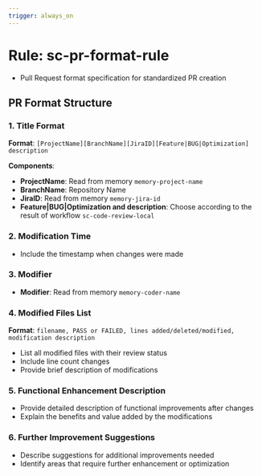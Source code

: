 ```yaml
---
trigger: always_on
---
```


# Rule: sc-pr-format-rule

- Pull Request format specification for standardized PR creation

## PR Format Structure

### 1. Title Format
**Format**: `[ProjectName][BranchName][JiraID][Feature|BUG|Optimization] description`

**Components**:
- **ProjectName**: Read from memory `memory-project-name`
- **BranchName**: Repository Name
- **JiraID**: Read from memory `memory-jira-id`
- **Feature|BUG|Optimization and description**: Choose according to the result of workflow `sc-code-review-local`

### 2. Modification Time
- Include the timestamp when changes were made

### 3. Modifier
- **Modifier**: Read from memory `memory-coder-name`

### 4. Modified Files List
**Format**: `filename, PASS or FAILED, lines added/deleted/modified, modification description`
- List all modified files with their review status
- Include line count changes
- Provide brief description of modifications

### 5. Functional Enhancement Description
- Provide detailed description of functional improvements after changes
- Explain the benefits and value added by the modifications

### 6. Further Improvement Suggestions
- Describe suggestions for additional improvements needed
- Identify areas that require further enhancement or optimization